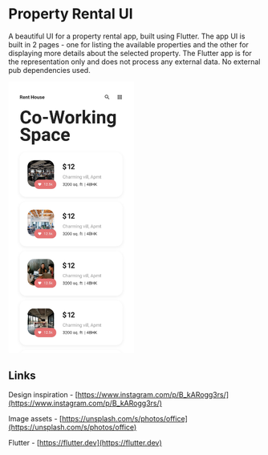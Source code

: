 # Property Rental UI

A beautiful UI for a property rental app, built using Flutter. The app UI is built in 2 pages - one for listing the available properties and the other for displaying more details about the selected property. The Flutter app is for the representation only and does not process any external data. No external pub dependencies used.


<img src="./screenshot.jpg" data-canonical-src="./screenshot.jpg" width="250" />


## Links

Design inspiration - [https://www.instagram.com/p/B_kARogg3rs/](https://www.instagram.com/p/B_kARogg3rs/) 

Image assets - [https://unsplash.com/s/photos/office](https://unsplash.com/s/photos/office)

Flutter - [https://flutter.dev](https://flutter.dev)